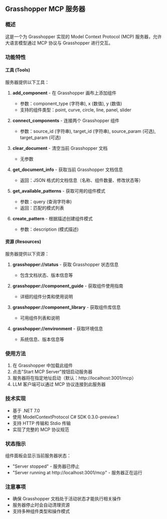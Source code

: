 ## Grasshopper MCP 服务器

### 概述

这是一个为 Grasshopper 实现的 Model Context Protocol (MCP) 服务器，允许大语言模型通过 MCP 协议与 Grasshopper 进行交互。

### 功能特性

#### 工具 (Tools)

服务器提供以下工具：

1. **add_component** - 在 Grasshopper 画布上添加组件

   - 参数：component_type (字符串), x (数值), y (数值)
   - 支持的组件类型：point, curve, circle, line, panel, slider

2. **connect_components** - 连接两个 Grasshopper 组件

   - 参数：source_id (字符串), target_id (字符串), source_param (可选), target_param (可选)

3. **clear_document** - 清空当前 Grasshopper 文档

   - 无参数

4. **get_document_info** - 获取当前 Grasshopper 文档信息

   - 返回：JSON 格式的文档信息（名称、组件数量、修改状态等）

5. **get_available_patterns** - 获取可用的组件模式

   - 参数：query (查询字符串)
   - 返回：匹配的模式列表

6. **create_pattern** - 根据描述创建组件模式
   - 参数：description (模式描述)

#### 资源 (Resources)

服务器提供以下资源：

1. **grasshopper://status** - 获取 Grasshopper 状态信息

   - 包含文档状态、版本信息等

2. **grasshopper://component_guide** - 获取组件使用指南

   - 详细的组件分类和使用说明

3. **grasshopper://component_library** - 获取组件库信息

   - 可用组件列表和说明

4. **grasshopper://environment** - 获取环境信息
   - 系统信息、版本信息等

### 使用方法

1. 在 Grasshopper 中加载此组件
2. 点击"Start MCP Server"按钮启动服务器
3. 服务器将在指定地址启动（默认：http://localhost:3001/mcp）
4. LLM 客户端可以通过 MCP 协议连接到此服务器

### 技术实现

- 基于 .NET 7.0
- 使用 ModelContextProtocol C# SDK 0.3.0-preview.1
- 支持 HTTP 传输和 Stdio 传输
- 实现了完整的 MCP 协议规范

### 状态指示

组件面板会显示当前服务器状态：

- "Server stopped" - 服务器已停止
- "Server running at http://localhost:3001/mcp" - 服务器正在运行

### 注意事项

- 确保 Grasshopper 文档处于活动状态才能执行相关操作
- 服务器停止时会自动清理资源
- 支持多种组件类型和操作模式
